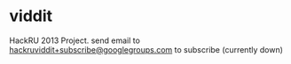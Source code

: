 viddit
======

HackRU 2013 Project.
send email to hackruviddit+subscribe@googlegroups.com to subscribe (currently down)
